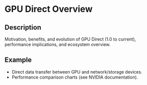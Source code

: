 # GPU Direct Overview

## Description
Motivation, benefits, and evolution of GPU Direct (1.0 to current), performance implications, and ecosystem overview.

## Example
- Direct data transfer between GPU and network/storage devices.
- Performance comparison charts (see NVIDIA documentation).
